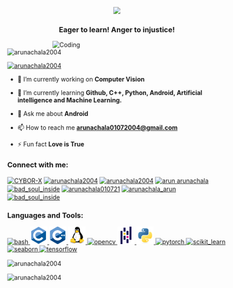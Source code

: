 <p align="center">
  <img src="https://readme-typing-svg.herokuapp.com?color=0d8eceF&size=30&center=true&vCenter=true&width=580&height=70&lines=Hey+There+,+I'm+Arunachala+(Arun)+;A+Machine Learning+Guy">
</p>
<h3 align="center">Eager to learn! Anger to injustice!</h3>
<img align="right" alt="Coding" width="400" src="https://media0.giphy.com/media/qgQUggAC3Pfv687qPC/giphy.gif">
<p align="left"> <img src="https://komarev.com/ghpvc/?username=arunachala2004&label=Profile%20views&color=0e75b6&style=flat" alt="arunachala2004" /> </p>

<p align="left"> <a href="https://github.com/ryo-ma/github-profile-trophy"><img src="https://github-profile-trophy.vercel.app/?username=arunachala2004" alt="arunachala2004" /></a> </p>

- 🔭 I’m currently working on **Computer Vision**

- 🌱 I’m currently learning **Github, C++, Python, Android, Artificial intelligence and Machine Learning.**

- 💬 Ask me about **Android**

- 📫 How to reach me **arunachala01072004@gmail.com**

- ⚡ Fun fact **Love is True**

<h3 align="left">Connect with me:</h3>
<p align="left">
<a href="https://youtube.com/@cYBoR-X" target="blank"><img align="center" src="https://raw.githubusercontent.com/rahuldkjain/github-profile-readme-generator/master/src/images/icons/Social/youtube.svg" alt="CYBOR-X" height="30" width="40" /></a>
<a href="https://twitter.com/arunachala2004" target="blank"><img align="center" src="https://raw.githubusercontent.com/rahuldkjain/github-profile-readme-generator/master/src/images/icons/Social/twitter.svg" alt="arunachala2004" height="30" width="40" /></a>
<a href="https://linkedin.com/in/arunachala2004" target="blank"><img align="center" src="https://raw.githubusercontent.com/rahuldkjain/github-profile-readme-generator/master/src/images/icons/Social/linked-in-alt.svg" alt="arunachala2004" height="30" width="40" /></a>
<a href="https://fb.com/arun arunachala" target="blank"><img align="center" src="https://raw.githubusercontent.com/rahuldkjain/github-profile-readme-generator/master/src/images/icons/Social/facebook.svg" alt="arun arunachala" height="30" width="40" /></a>
<a href="https://instagram.com/bad_soul_inside" target="blank"><img align="center" src="https://raw.githubusercontent.com/rahuldkjain/github-profile-readme-generator/master/src/images/icons/Social/instagram.svg" alt="bad_soul_inside" height="30" width="40" /></a>
<a href="https://www.hackerrank.com/arunachala010721" target="blank"><img align="center" src="https://raw.githubusercontent.com/rahuldkjain/github-profile-readme-generator/master/src/images/icons/Social/hackerrank.svg" alt="arunachala010721" height="30" width="40" /></a>
<a href="https://www.leetcode.com/arunachala_arun" target="blank"><img align="center" src="https://raw.githubusercontent.com/rahuldkjain/github-profile-readme-generator/master/src/images/icons/Social/leet-code.svg" alt="arunachala_arun" height="30" width="40" /></a>
<a href="https://auth.geeksforgeeks.org/user/bad_soul_inside" target="blank"><img align="center" src="https://raw.githubusercontent.com/rahuldkjain/github-profile-readme-generator/master/src/images/icons/Social/geeks-for-geeks.svg" alt="bad_soul_inside" height="30" width="40" /></a>
</p>

<h3 align="left">Languages and Tools:</h3>
<p align="left"> <a href="https://www.gnu.org/software/bash/" target="_blank" rel="noreferrer"> <img src="https://www.vectorlogo.zone/logos/gnu_bash/gnu_bash-icon.svg" alt="bash" width="40" height="40"/> </a> <a href="https://www.cprogramming.com/" target="_blank" rel="noreferrer"> <img src="https://raw.githubusercontent.com/devicons/devicon/master/icons/c/c-original.svg" alt="c" width="40" height="40"/> </a> <a href="https://www.w3schools.com/cpp/" target="_blank" rel="noreferrer"> <img src="https://raw.githubusercontent.com/devicons/devicon/master/icons/cplusplus/cplusplus-original.svg" alt="cplusplus" width="40" height="40"/> </a> <a href="https://www.linux.org/" target="_blank" rel="noreferrer"> <img src="https://raw.githubusercontent.com/devicons/devicon/master/icons/linux/linux-original.svg" alt="linux" width="40" height="40"/> </a> <a href="https://opencv.org/" target="_blank" rel="noreferrer"> <img src="https://www.vectorlogo.zone/logos/opencv/opencv-icon.svg" alt="opencv" width="40" height="40"/> </a> <a href="https://pandas.pydata.org/" target="_blank" rel="noreferrer"> <img src="https://raw.githubusercontent.com/devicons/devicon/2ae2a900d2f041da66e950e4d48052658d850630/icons/pandas/pandas-original.svg" alt="pandas" width="40" height="40"/> </a> <a href="https://www.python.org" target="_blank" rel="noreferrer"> <img src="https://raw.githubusercontent.com/devicons/devicon/master/icons/python/python-original.svg" alt="python" width="40" height="40"/> </a> <a href="https://pytorch.org/" target="_blank" rel="noreferrer"> <img src="https://www.vectorlogo.zone/logos/pytorch/pytorch-icon.svg" alt="pytorch" width="40" height="40"/> </a> <a href="https://scikit-learn.org/" target="_blank" rel="noreferrer"> <img src="https://upload.wikimedia.org/wikipedia/commons/0/05/Scikit_learn_logo_small.svg" alt="scikit_learn" width="40" height="40"/> </a> <a href="https://seaborn.pydata.org/" target="_blank" rel="noreferrer"> <img src="https://seaborn.pydata.org/_images/logo-mark-lightbg.svg" alt="seaborn" width="40" height="40"/> </a> <a href="https://www.tensorflow.org" target="_blank" rel="noreferrer"> <img src="https://www.vectorlogo.zone/logos/tensorflow/tensorflow-icon.svg" alt="tensorflow" width="40" height="40"/> </a> </p>

<p><img align="center" src="https://github-readme-stats.vercel.app/api/top-langs?username=arunachala2004&show_icons=true&locale=en&layout=compact" alt="arunachala2004" /></p>

<p><img align="center" src="https://github-readme-streak-stats.herokuapp.com/?user=arunachala2004&" alt="arunachala2004" /></p>
